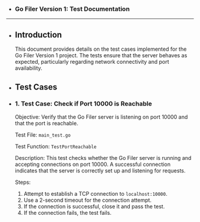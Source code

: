 - ### Go Filer Version 1: Test Documentation
  
---
- ## Introduction
  
  This document provides details on the test cases implemented for the Go Filer Version 1 project. The tests ensure that the server behaves as expected, particularly regarding network connectivity and port availability.  
- ## Test Cases
- ### 1. Test Case: Check if Port 10000 is Reachable
  
  Objective: Verify that the Go Filer server is listening on port 10000 and that the port is reachable.  
  
  Test File: `main_test.go`  
  
  Test Function: `TestPortReachable`  
  
  Description: This test checks whether the Go Filer server is running and accepting connections on port 10000. A successful connection indicates that the server is correctly set up and listening for requests.  
  
  Steps:  
	1. Attempt to establish a TCP connection to `localhost:10000`.
	2. Use a 2-second timeout for the connection attempt.
	3. If the connection is successful, close it and pass the test.
	4. If the connection fails, the test fails.